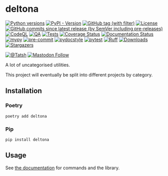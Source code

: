 # deltona

[![Python versions](https://img.shields.io/pypi/pyversions/deltona.svg?color=blue&logo=python&logoColor=white)](https://www.python.org/)
[![PyPI - Version](https://img.shields.io/pypi/v/deltona)](https://pypi.org/project/deltona/)
[![GitHub tag (with filter)](https://img.shields.io/github/v/tag/Tatsh/deltona)](https://github.com/Tatsh/deltona/tags)
[![License](https://img.shields.io/github/license/Tatsh/deltona)](https://github.com/Tatsh/deltona/blob/master/LICENSE.txt)
[![GitHub commits since latest release (by SemVer including pre-releases)](https://img.shields.io/github/commits-since/Tatsh/deltona/v0.0.2/master)](https://github.com/Tatsh/deltona/compare/v0.0.2...master)
[![CodeQL](https://github.com/Tatsh/deltona/actions/workflows/codeql.yml/badge.svg)](https://github.com/Tatsh/deltona/actions/workflows/codeql.yml)
[![QA](https://github.com/Tatsh/deltona/actions/workflows/qa.yml/badge.svg)](https://github.com/Tatsh/deltona/actions/workflows/qa.yml)
[![Tests](https://github.com/Tatsh/deltona/actions/workflows/tests.yml/badge.svg)](https://github.com/Tatsh/deltona/actions/workflows/tests.yml)
[![Coverage Status](https://coveralls.io/repos/github/Tatsh/deltona/badge.svg?branch=master)](https://coveralls.io/github/Tatsh/deltona?branch=master)
[![Documentation Status](https://readthedocs.org/projects/deltona/badge/?version=latest)](https://deltona.readthedocs.org/?badge=latest)
[![mypy](https://www.mypy-lang.org/static/mypy_badge.svg)](http://mypy-lang.org/)
[![pre-commit](https://img.shields.io/badge/pre--commit-enabled-brightgreen?logo=pre-commit&logoColor=white)](https://github.com/pre-commit/pre-commit)
[![pydocstyle](https://img.shields.io/badge/pydocstyle-enabled-AD4CD3)](http://www.pydocstyle.org/en/stable/)
[![pytest](https://img.shields.io/badge/pytest-zz?logo=Pytest&labelColor=black&color=black)](https://docs.pytest.org/en/stable/)
[![Ruff](https://img.shields.io/endpoint?url=https://raw.githubusercontent.com/astral-sh/ruff/main/assets/badge/v2.json)](https://github.com/astral-sh/ruff)
[![Downloads](https://static.pepy.tech/badge/deltona/month)](https://pepy.tech/project/deltona)
[![Stargazers](https://img.shields.io/github/stars/Tatsh/deltona?logo=github&style=flat)](https://github.com/Tatsh/deltona/stargazers)

[![@Tatsh](https://img.shields.io/badge/dynamic/json?url=https%3A%2F%2Fpublic.api.bsky.app%2Fxrpc%2Fapp.bsky.actor.getProfile%2F%3Factor%3Ddid%3Aplc%3Auq42idtvuccnmtl57nsucz72%26query%3D%24.followersCount%26style%3Dsocial%26logo%3Dbluesky%26label%3DFollow%2520%40Tatsh&query=%24.followersCount&style=social&logo=bluesky&label=Follow%20%40Tatsh)](https://bsky.app/profile/Tatsh.bsky.social)
[![Mastodon Follow](https://img.shields.io/mastodon/follow/109370961877277568?domain=hostux.social&style=social)](https://hostux.social/@Tatsh)

A lot of uncategorised utilities.

This project will eventually be split into different projects by category.

## Installation

### Poetry

```shell
poetry add deltona
```

### Pip

```shell
pip install deltona
```

## Usage

See [the documentation](https://deltona.readthedocs.org/?badge=latest) for commands
and the library.
